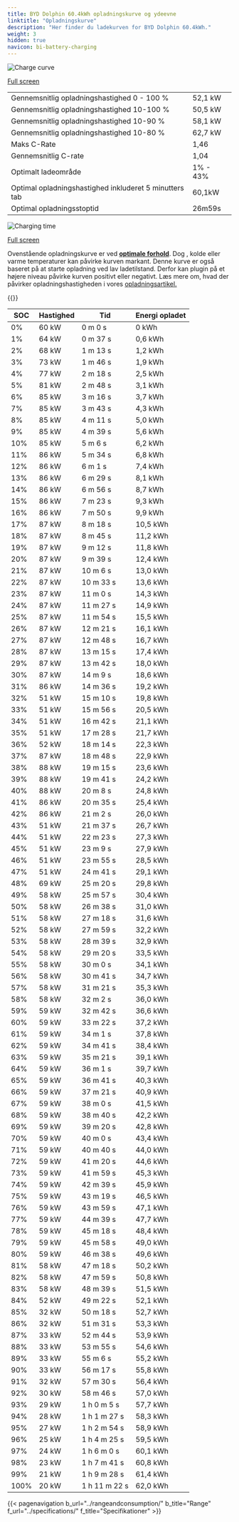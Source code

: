 ```yaml
---
title: BYD Dolphin 60.4kWh opladningskurve og ydeevne
linktitle: "Opladningskurve"
description: "Her finder du ladekurven for BYD Dolphin 60.4kWh."
weight: 3
hidden: true
navicon: bi-battery-charging
---
```

<!-- markdownlint-disable MD033 -->
<img src="/images/models/byd/dolphin/dolphin_60.4kwh/chargingcurve.svg" alt="Charge curve" class="img-fluid">

[Full screen](/images/models/byd/dolphin/dolphin_60.4kwh/chargingcurve.svg)


<table class="table table-striped border">
<tbody>
<tr>
<td>Gennemsnitlig opladningshastighed 0 - 100 %</td><td>52,1 kW</td>
</tr>
<tr>
<td>Gennemsnitlig opladningshastighed 10-100 %</td><td>50,5 kW</td>
</tr>
<tr>
<td>Gennemsnitlig opladningshastighed 10-90 %</td><td>58,1 kW</td>
</tr>
<tr>
<td>Gennemsnitlig opladningshastighed 10-80 %</td><td>62,7 kW</td>
</tr>
<tr>
<td>Maks C-Rate</td><td>1,46</td>
</tr>
<tr>
<td>Gennemsnitlig C-rate</td><td>1,04</td>
</tr>
<tr>
<td>Optimalt ladeområde</td><td>1% - 43%</td>
</tr>
<tr>
<td>Optimal opladningshastighed inkluderet 5 minutters tab</td><td>60,1kW</td>
</tr>
<tr>
<td>Optimal opladningsstoptid</td><td>26m59s</td>
</tr>
</tbody>
</table>
<img src="/images/models/byd/dolphin/dolphin_60.4kwh/chargingtime.svg" alt="Charging time" class="img-fluid">

[Full screen](/images/models/byd/dolphin/dolphin_60.4kwh/chargingtime.svg)


Ovenstående opladningskurve er ved **[optimale forhold](../../../../../technology/battery/charging/#temperatur)**. Dog , kolde eller varme temperaturer kan påvirke kurven markant. Denne kurve er også baseret på at starte opladning ved lav ladetilstand. Derfor kan plugin på et højere niveau påvirke kurven positivt eller negativt. Læs mere om, hvad der påvirker opladningshastigheden i vores [opladningsartikel.](../../../../../technology/battery/charging/)


{{<evkxdisplayaddarticle />}}
<table class="table table-striped border">
<thead>
<tr><th>SOC</th><th>Hastighed</th><th>Tid</th><th>Energi opladet</th></tr>
</thead>
<tbody>
<tr>
<td>0%</td><td>60 kW</td><td> 0 m 0 s </td><td>0 kWh </td>
</tr>
<tr>
<td>1%</td><td>64 kW</td><td> 0 m 37 s </td><td>0,6 kWh </td>
</tr>
<tr>
<td>2%</td><td>68 kW</td><td> 1 m 13 s </td><td>1,2 kWh </td>
</tr>
<tr>
<td>3%</td><td>73 kW</td><td> 1 m 46 s </td><td>1,9 kWh </td>
</tr>
<tr>
<td>4%</td><td>77 kW</td><td> 2 m 18 s </td><td>2,5 kWh </td>
</tr>
<tr>
<td>5%</td><td>81 kW</td><td> 2 m 48 s </td><td>3,1 kWh </td>
</tr>
<tr>
<td>6%</td><td>85 kW</td><td> 3 m 16 s </td><td>3,7 kWh </td>
</tr>
<tr>
<td>7%</td><td>85 kW</td><td> 3 m 43 s </td><td>4,3 kWh </td>
</tr>
<tr>
<td>8%</td><td>85 kW</td><td> 4 m 11 s </td><td>5,0 kWh </td>
</tr>
<tr>
<td>9%</td><td>85 kW</td><td> 4 m 39 s </td><td>5,6 kWh </td>
</tr>
<tr>
<td>10%</td><td>85 kW</td><td> 5 m 6 s </td><td>6,2 kWh </td>
</tr>
<tr>
<td>11%</td><td>86 kW</td><td> 5 m 34 s </td><td>6,8 kWh </td>
</tr>
<tr>
<td>12%</td><td>86 kW</td><td> 6 m 1 s </td><td>7,4 kWh </td>
</tr>
<tr>
<td>13%</td><td>86 kW</td><td> 6 m 29 s </td><td>8,1 kWh </td>
</tr>
<tr>
<td>14%</td><td>86 kW</td><td> 6 m 56 s </td><td>8,7 kWh </td>
</tr>
<tr>
<td>15%</td><td>86 kW</td><td> 7 m 23 s </td><td>9,3 kWh </td>
</tr>
<tr>
<td>16%</td><td>86 kW</td><td> 7 m 50 s </td><td>9,9 kWh </td>
</tr>
<tr>
<td>17%</td><td>87 kW</td><td> 8 m 18 s </td><td>10,5 kWh </td>
</tr>
<tr>
<td>18%</td><td>87 kW</td><td> 8 m 45 s </td><td>11,2 kWh </td>
</tr>
<tr>
<td>19%</td><td>87 kW</td><td> 9 m 12 s </td><td>11,8 kWh </td>
</tr>
<tr>
<td>20%</td><td>87 kW</td><td> 9 m 39 s </td><td>12,4 kWh </td>
</tr>
<tr>
<td>21%</td><td>87 kW</td><td> 10 m 6 s </td><td>13,0 kWh </td>
</tr>
<tr>
<td>22%</td><td>87 kW</td><td> 10 m 33 s </td><td>13,6 kWh </td>
</tr>
<tr>
<td>23%</td><td>87 kW</td><td> 11 m 0 s </td><td>14,3 kWh </td>
</tr>
<tr>
<td>24%</td><td>87 kW</td><td> 11 m 27 s </td><td>14,9 kWh </td>
</tr>
<tr>
<td>25%</td><td>87 kW</td><td> 11 m 54 s </td><td>15,5 kWh </td>
</tr>
<tr>
<td>26%</td><td>87 kW</td><td> 12 m 21 s </td><td>16,1 kWh </td>
</tr>
<tr>
<td>27%</td><td>87 kW</td><td> 12 m 48 s </td><td>16,7 kWh </td>
</tr>
<tr>
<td>28%</td><td>87 kW</td><td> 13 m 15 s </td><td>17,4 kWh </td>
</tr>
<tr>
<td>29%</td><td>87 kW</td><td> 13 m 42 s </td><td>18,0 kWh </td>
</tr>
<tr>
<td>30%</td><td>87 kW</td><td> 14 m 9 s </td><td>18,6 kWh </td>
</tr>
<tr>
<td>31%</td><td>86 kW</td><td> 14 m 36 s </td><td>19,2 kWh </td>
</tr>
<tr>
<td>32%</td><td>51 kW</td><td> 15 m 10 s </td><td>19,8 kWh </td>
</tr>
<tr>
<td>33%</td><td>51 kW</td><td> 15 m 56 s </td><td>20,5 kWh </td>
</tr>
<tr>
<td>34%</td><td>51 kW</td><td> 16 m 42 s </td><td>21,1 kWh </td>
</tr>
<tr>
<td>35%</td><td>51 kW</td><td> 17 m 28 s </td><td>21,7 kWh </td>
</tr>
<tr>
<td>36%</td><td>52 kW</td><td> 18 m 14 s </td><td>22,3 kWh </td>
</tr>
<tr>
<td>37%</td><td>87 kW</td><td> 18 m 48 s </td><td>22,9 kWh </td>
</tr>
<tr>
<td>38%</td><td>88 kW</td><td> 19 m 15 s </td><td>23,6 kWh </td>
</tr>
<tr>
<td>39%</td><td>88 kW</td><td> 19 m 41 s </td><td>24,2 kWh </td>
</tr>
<tr>
<td>40%</td><td>88 kW</td><td> 20 m 8 s </td><td>24,8 kWh </td>
</tr>
<tr>
<td>41%</td><td>86 kW</td><td> 20 m 35 s </td><td>25,4 kWh </td>
</tr>
<tr>
<td>42%</td><td>86 kW</td><td> 21 m 2 s </td><td>26,0 kWh </td>
</tr>
<tr>
<td>43%</td><td>51 kW</td><td> 21 m 37 s </td><td>26,7 kWh </td>
</tr>
<tr>
<td>44%</td><td>51 kW</td><td> 22 m 23 s </td><td>27,3 kWh </td>
</tr>
<tr>
<td>45%</td><td>51 kW</td><td> 23 m 9 s </td><td>27,9 kWh </td>
</tr>
<tr>
<td>46%</td><td>51 kW</td><td> 23 m 55 s </td><td>28,5 kWh </td>
</tr>
<tr>
<td>47%</td><td>51 kW</td><td> 24 m 41 s </td><td>29,1 kWh </td>
</tr>
<tr>
<td>48%</td><td>69 kW</td><td> 25 m 20 s </td><td>29,8 kWh </td>
</tr>
<tr>
<td>49%</td><td>58 kW</td><td> 25 m 57 s </td><td>30,4 kWh </td>
</tr>
<tr>
<td>50%</td><td>58 kW</td><td> 26 m 38 s </td><td>31,0 kWh </td>
</tr>
<tr>
<td>51%</td><td>58 kW</td><td> 27 m 18 s </td><td>31,6 kWh </td>
</tr>
<tr>
<td>52%</td><td>58 kW</td><td> 27 m 59 s </td><td>32,2 kWh </td>
</tr>
<tr>
<td>53%</td><td>58 kW</td><td> 28 m 39 s </td><td>32,9 kWh </td>
</tr>
<tr>
<td>54%</td><td>58 kW</td><td> 29 m 20 s </td><td>33,5 kWh </td>
</tr>
<tr>
<td>55%</td><td>58 kW</td><td> 30 m 0 s </td><td>34,1 kWh </td>
</tr>
<tr>
<td>56%</td><td>58 kW</td><td> 30 m 41 s </td><td>34,7 kWh </td>
</tr>
<tr>
<td>57%</td><td>58 kW</td><td> 31 m 21 s </td><td>35,3 kWh </td>
</tr>
<tr>
<td>58%</td><td>58 kW</td><td> 32 m 2 s </td><td>36,0 kWh </td>
</tr>
<tr>
<td>59%</td><td>59 kW</td><td> 32 m 42 s </td><td>36,6 kWh </td>
</tr>
<tr>
<td>60%</td><td>59 kW</td><td> 33 m 22 s </td><td>37,2 kWh </td>
</tr>
<tr>
<td>61%</td><td>59 kW</td><td> 34 m 1 s </td><td>37,8 kWh </td>
</tr>
<tr>
<td>62%</td><td>59 kW</td><td> 34 m 41 s </td><td>38,4 kWh </td>
</tr>
<tr>
<td>63%</td><td>59 kW</td><td> 35 m 21 s </td><td>39,1 kWh </td>
</tr>
<tr>
<td>64%</td><td>59 kW</td><td> 36 m 1 s </td><td>39,7 kWh </td>
</tr>
<tr>
<td>65%</td><td>59 kW</td><td> 36 m 41 s </td><td>40,3 kWh </td>
</tr>
<tr>
<td>66%</td><td>59 kW</td><td> 37 m 21 s </td><td>40,9 kWh </td>
</tr>
<tr>
<td>67%</td><td>59 kW</td><td> 38 m 0 s </td><td>41,5 kWh </td>
</tr>
<tr>
<td>68%</td><td>59 kW</td><td> 38 m 40 s </td><td>42,2 kWh </td>
</tr>
<tr>
<td>69%</td><td>59 kW</td><td> 39 m 20 s </td><td>42,8 kWh </td>
</tr>
<tr>
<td>70%</td><td>59 kW</td><td> 40 m 0 s </td><td>43,4 kWh </td>
</tr>
<tr>
<td>71%</td><td>59 kW</td><td> 40 m 40 s </td><td>44,0 kWh </td>
</tr>
<tr>
<td>72%</td><td>59 kW</td><td> 41 m 20 s </td><td>44,6 kWh </td>
</tr>
<tr>
<td>73%</td><td>59 kW</td><td> 41 m 59 s </td><td>45,3 kWh </td>
</tr>
<tr>
<td>74%</td><td>59 kW</td><td> 42 m 39 s </td><td>45,9 kWh </td>
</tr>
<tr>
<td>75%</td><td>59 kW</td><td> 43 m 19 s </td><td>46,5 kWh </td>
</tr>
<tr>
<td>76%</td><td>59 kW</td><td> 43 m 59 s </td><td>47,1 kWh </td>
</tr>
<tr>
<td>77%</td><td>59 kW</td><td> 44 m 39 s </td><td>47,7 kWh </td>
</tr>
<tr>
<td>78%</td><td>59 kW</td><td> 45 m 18 s </td><td>48,4 kWh </td>
</tr>
<tr>
<td>79%</td><td>59 kW</td><td> 45 m 58 s </td><td>49,0 kWh </td>
</tr>
<tr>
<td>80%</td><td>59 kW</td><td> 46 m 38 s </td><td>49,6 kWh </td>
</tr>
<tr>
<td>81%</td><td>58 kW</td><td> 47 m 18 s </td><td>50,2 kWh </td>
</tr>
<tr>
<td>82%</td><td>58 kW</td><td> 47 m 59 s </td><td>50,8 kWh </td>
</tr>
<tr>
<td>83%</td><td>58 kW</td><td> 48 m 39 s </td><td>51,5 kWh </td>
</tr>
<tr>
<td>84%</td><td>52 kW</td><td> 49 m 22 s </td><td>52,1 kWh </td>
</tr>
<tr>
<td>85%</td><td>32 kW</td><td> 50 m 18 s </td><td>52,7 kWh </td>
</tr>
<tr>
<td>86%</td><td>32 kW</td><td> 51 m 31 s </td><td>53,3 kWh </td>
</tr>
<tr>
<td>87%</td><td>33 kW</td><td> 52 m 44 s </td><td>53,9 kWh </td>
</tr>
<tr>
<td>88%</td><td>33 kW</td><td> 53 m 55 s </td><td>54,6 kWh </td>
</tr>
<tr>
<td>89%</td><td>33 kW</td><td> 55 m 6 s </td><td>55,2 kWh </td>
</tr>
<tr>
<td>90%</td><td>33 kW</td><td> 56 m 17 s </td><td>55,8 kWh </td>
</tr>
<tr>
<td>91%</td><td>32 kW</td><td> 57 m 30 s </td><td>56,4 kWh </td>
</tr>
<tr>
<td>92%</td><td>30 kW</td><td> 58 m 46 s </td><td>57,0 kWh </td>
</tr>
<tr>
<td>93%</td><td>29 kW</td><td>1 h 0 m 5 s </td><td>57,7 kWh </td>
</tr>
<tr>
<td>94%</td><td>28 kW</td><td>1 h 1 m 27 s </td><td>58,3 kWh </td>
</tr>
<tr>
<td>95%</td><td>27 kW</td><td>1 h 2 m 54 s </td><td>58,9 kWh </td>
</tr>
<tr>
<td>96%</td><td>25 kW</td><td>1 h 4 m 25 s </td><td>59,5 kWh </td>
</tr>
<tr>
<td>97%</td><td>24 kW</td><td>1 h 6 m 0 s </td><td>60,1 kWh </td>
</tr>
<tr>
<td>98%</td><td>23 kW</td><td>1 h 7 m 41 s </td><td>60,8 kWh </td>
</tr>
<tr>
<td>99%</td><td>21 kW</td><td>1 h 9 m 28 s </td><td>61,4 kWh </td>
</tr>
<tr>
<td>100%</td><td>20 kW</td><td>1 h 11 m 22 s </td><td>62,0 kWh </td>
</tr>
</tbody>
</table>


{{< pagenavigation b_url="../rangeandconsumption/" b_title="Range" f_url="../specifications/" f_title="Specifikationer" >}}
